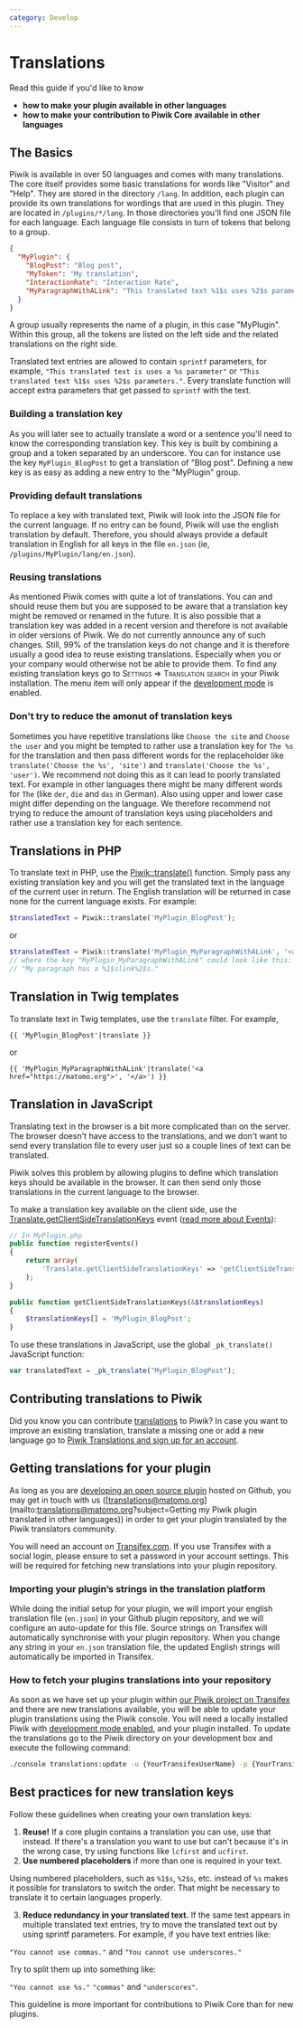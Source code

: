 ```yaml
---
category: Develop
---
```


# Translations

<!-- Meta (to be deleted)
Purpose:
- describe how to make plugins/contributions available in different languages,
- describe how to use internationalization in twig templates & in PHP code,
- describe how to create new translation keys (ie, reuse as much as possible),
- describe how plugin developers can use otrance (possible?)

Audience: plugin developers

Expected Result:

Notes:

What's missing? (stuff in my list that was not in when I wrote the 1st draft)
- plugin developers + otrance
-->

Read this guide if you'd like to know

- **how to make your plugin available in other languages**
- **how to make your contribution to Piwik Core available in other languages**

## The Basics

Piwik is available in over 50 languages and comes with many translations. The core itself provides some basic translations for words like "Visitor" and "Help". They are stored in the directory <code>/lang</code>. In addition, each plugin can provide its own translations for wordings that are used in this plugin. They are located in <code>/plugins/\*/lang</code>. In those directories you'll find one JSON file for each language. Each language file consists in turn of tokens that belong to a group.

```json
{
  "MyPlugin": {
    "BlogPost": "Blog post",
    "MyToken": "My translation",
    "InteractionRate": "Interaction Rate",
    "MyParagraphWithALink": "This translated text %1$s uses %2$s parameters."
  }
}
```

A group usually represents the name of a plugin, in this case "MyPlugin". Within this group, all the tokens are listed on the left side and the related translations on the right side.

Translated text entries are allowed to contain `sprintf` parameters, for example, `"This translated text is uses a %s parameter"` or `"This translated text %1$s uses %2$s parameters."`. Every translate function will accept extra parameters that get passed to `sprintf` with the text.

### Building a translation key

As you will later see to actually translate a word or a sentence you'll need to know the corresponding translation key. This key is built by combining a group and a token separated by an underscore. You can for instance use the key `MyPlugin_BlogPost` to get a translation of "Blog post". Defining a new key is as easy as adding a new entry to the "MyPlugin" group.

### Providing default translations

To replace a key with translated text, Piwik will look into the JSON file for the current language. If no entry can be found, Piwik will use the english translation by default. Therefore, you should always provide a default translation in English for all keys in the file `en.json` (ie, `/plugins/MyPlugin/lang/en.json`).

### Reusing translations

As mentioned Piwik comes with quite a lot of translations. You can and should reuse them but you are supposed to be aware that a translation key might be removed or renamed in the future. It is also possible that a translation key was added in a recent version and therefore is not available in older versions of Piwik. We do not currently announce any of such changes. Still, 99% of the translation keys do not change and it is therefore usually a good idea to reuse existing translations. Especially when you or your company would otherwise not be able to provide them. To find any existing translation keys go to <span style="font-variant: small-caps">Settings =&gt; Translation search</span> in your Piwik installation. The menu item will only appear if the [development mode](https://developer.matomo.org/guides/getting-started-part-1#enable-development-mode) is enabled.

### Don't try to reduce the amonut of translation keys

Sometimes you have repetitive translations like `Choose the site` and `Choose the user` and you might be tempted to rather use a translation key for `The %s` for the translation and then pass different words for the replaceholder like `translate('Choose the %s', 'site')` and `translate('Choose the %s', 'user')`. We recommend not doing this as it can lead to poorly translated text. For example in other languages there might be many different words for `The` (like `der`, `die` and `das` in German). Also using upper and lower case might differ depending on the language. We therefore recommend not trying to reduce the amount of translation keys using placeholders and rather use a translation key for each sentence.

## Translations in PHP

To translate text in PHP, use the [Piwik::translate()](/api-reference/Piwik/Piwik#translate) function. Simply pass any existing translation key and you will get the translated text in the language of the current user in return. The English translation will be returned in case none for the current language exists. For example:

```php
$translatedText = Piwik::translate('MyPlugin_BlogPost');
```

or

```php
$translatedText = Piwik::translate('MyPlugin_MyParagraphWithALink', '<a href="https://matomo.org">', '</a>');
// where the key "MyPlugin_MyParagraphWithALink" could look like this:
// "My paragraph has a %1$slink%2$s."
```

## Translation in Twig templates

To translate text in Twig templates, use the `translate` filter. For example,

```twig
{{ 'MyPlugin_BlogPost'|translate }}
```

or

```twig
{{ 'MyPlugin_MyParagraphWithALink'|translate('<a href="https://matomo.org">', '</a>') }}
```

## Translation in JavaScript

Translating text in the browser is a bit more complicated than on the server. The browser doesn't have access to the translations, and we don't want to send every translation file to every user just so a couple lines of text can be translated.

Piwik solves this problem by allowing plugins to define which translation keys should be available in the browser. It can then send only those translations in the current language to the browser.

To make a translation key available on the client side, use the [Translate.getClientSideTranslationKeys](/api-reference/events#translategetclientsidetranslationkeys) event ([read more about Events](/guides/events)):

```php
// In MyPlugin.php
public function registerEvents()
{
    return array(
        'Translate.getClientSideTranslationKeys' => 'getClientSideTranslationKeys'
    );
}

public function getClientSideTranslationKeys(&$translationKeys)
{
    $translationKeys[] = 'MyPlugin_BlogPost';
}
```

To use these translations in JavaScript, use the global `_pk_translate()` JavaScript function:

```javascript
var translatedText = _pk_translate("MyPlugin_BlogPost");
```

## Contributing translations to Piwik

Did you know you can contribute [translations](https://matomo.org/translations/) to Piwik? In case you want to improve an existing translation, translate a missing one or add a new language go to [Piwik Translations and sign up for an account](https://www.transifex.com/matomo/).

## Getting translations for your plugin

As long as you are [developing an open source plugin](https://developer.matomo.org/develop) hosted on Github, you may get in touch with us ([translations@matomo.org](mailto:translations@matomo.org?subject=Getting my Piwik plugin translated in other languages)) in order to get your plugin translated by the Piwik translators community.

You will need an account on [Transifex.com](https://transifex.com/). If you use Transifex with a social login, please ensure to set a password in your account settings. This will be required for fetching new translations into your plugin repository.

### Importing your plugin’s strings in the translation platform

While doing the initial setup for your plugin, we will import your english translation file (`en.json`) in your Github plugin repository, and we will configure an auto-update for this file. Source strings on Transifex will automatically synchronise with your plugin repository. When you change any string in your `en.json` translation file, the updated English strings will automatically be imported in Transifex.

### How to fetch your plugins translations into your repository

As soon as we have set up your plugin within [our Piwik project on Transifex](https://www.transifex.com/matomo/matomo/) and there are new translations available, you will be able to update your plugin translations using the Piwik console. You will need a locally installed Piwik with [development mode enabled](https://developer.matomo.org/guides/getting-started-part-1#enable-development-mode), and your plugin installed. To update the translations go to the Piwik directory on your development box and execute the following command:

```bash
./console translations:update -u {YourTransifexUserName} -p {YourTransifexPassword} -P {YourPluginName}
```

## Best practices for new translation keys

Follow these guidelines when creating your own translation keys:

1. **Reuse!** If a core plugin contains a translation you can use, use that instead. If there's a translation you want to use but can't because it's in the wrong case, try using functions like `lcfirst` and `ucfirst`.
2. **Use numbered placeholders** if more than one is required in your text.

Using numbered placeholders, such as `%1$s`, `%2$s`, etc. instead of `%s` makes it possible for translators to switch the order. That might be necessary to translate it to certain languages properly.

3. **Reduce redundancy in your translated text.** If the same text appears in multiple translated text entries, try to move the translated text out by using sprintf parameters. For example, if you have text entries like:

`"You cannot use commas."`
and `"You cannot use underscores."`

Try to split them up into something like:

`"You cannot use %s."`
`"commas"`
and `"underscores"`.

This guideline is more important for contributions to Piwik Core than for new plugins.
